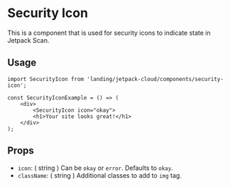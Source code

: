 # Security Icon

This is a component that is used for security icons to indicate state in Jetpack Scan.

## Usage

```es6
import SecurityIcon from 'landing/jetpack-cloud/components/security-icon';

const SecurityIconExample = () => (
	<div>
		<SecurityIcon icon="okay">
		<h1>Your site looks great!</h1>
	</div>
);
```

## Props

- `icon`: ( string ) Can be `okay` or `error`. Defaults to `okay`.
- `className`: ( string ) Additional classes to add to `img` tag.
